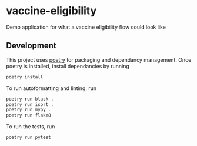 # vaccine-eligibility
Demo application for what a vaccine eligibility flow could look like

## Development
This project uses [poetry](https://python-poetry.org/docs/) for packaging and dependancy
management. Once poetry is installed, install dependancies by running
```bash
poetry install
```

To run autoformatting and linting, run
```bash
poetry run black .
poetry run isort .
poetry run mypy .
poetry run flake8
```

To run the tests, run
```bash
poetry run pytest
```
